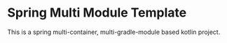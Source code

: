 # Spring Multi Module Template
This is a spring multi-container, multi-gradle-module based kotlin project.
